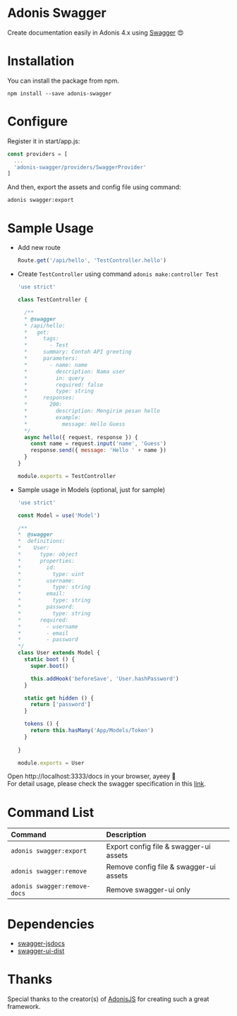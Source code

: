 # Adonis Swagger
Create documentation easily in Adonis 4.x using [Swagger][Swagger] 😍

# Installation
You can install the package from npm.
```
npm install --save adonis-swagger
```

# Configure
Register it in start/app.js:
```js
const providers = [
  ...
  'adonis-swagger/providers/SwaggerProvider'
]
```

And then, export the assets and config file using command:
```
adonis swagger:export
```

# Sample Usage
* Add new route
  ```js
  Route.get('/api/hello', 'TestController.hello')
  ```
  
* Create `TestController` using command `adonis make:controller Test`
  ```js
  'use strict'

  class TestController {

    /**
    * @swagger
    * /api/hello:
    *   get:
    *     tags:
    *       - Test
    *     summary: Contoh API greeting
    *     parameters:
    *       - name: name
    *         description: Nama user
    *         in: query
    *         required: false
    *         type: string
    *     responses:
    *       200:
    *         description: Mengirim pesan hello
    *         example:
    *           message: Hello Guess
    */
    async hello({ request, response }) {
      const name = request.input('name', 'Guess')
      response.send({ message: 'Hello ' + name })
    }
  }

  module.exports = TestController
  ```

* Sample usage in Models (optional, just for sample)
  ```js
  'use strict'

  const Model = use('Model')

  /** 
  *  @swagger
  *  definitions:
  *    User:
  *      type: object
  *      properties:
  *        id:
  *          type: uint
  *        username:
  *          type: string
  *        email:
  *          type: string
  *        password:
  *          type: string
  *      required:
  *        - username
  *        - email
  *        - password
  */
  class User extends Model {
    static boot () {
      super.boot()

      this.addHook('beforeSave', 'User.hashPassword')
    }

    static get hidden () {
      return ['password']
    }

    tokens () {
      return this.hasMany('App/Models/Token')
    }
    
  }

  module.exports = User
  ```


Open http://localhost:3333/docs in your browser, ayeey 🎉 </br>
For detail usage, please check the swagger specification in this [link][SwaggerSpec].

# Command List
Command                       | Description
:-----------------------------|:-----------
 `adonis swagger:export`      | Export config file & swagger-ui assets
 `adonis swagger:remove`      | Remove config file & swagger-ui assets
 `adonis swagger:remove-docs` | Remove swagger-ui only

# Dependencies
- [swagger-jsdocs](https://www.npmjs.com/package/swagger-jsdoc)
- [swagger-ui-dist](https://www.npmjs.com/package/swagger-ui-dist)

# Thanks
Special thanks to the creator(s) of [AdonisJS][AdonisJS] for creating such a great framework.

[Swagger]:https://swagger.io/
[SwaggerSpec]:https://swagger.io/specification/
[AdonisJS]: http://adonisjs.com/